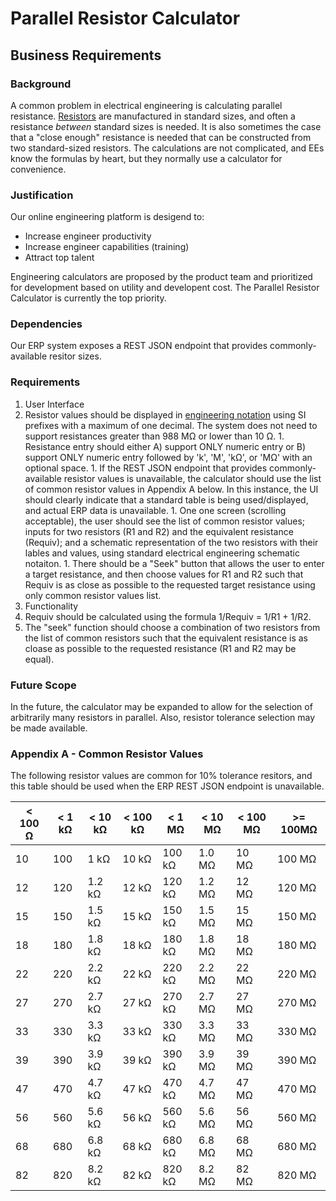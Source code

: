 # Parallel Resistor Calculator
## Business Requirements

### Background

A common problem in electrical engineering is calculating parallel resistance.  [Resistors](https://en.wikipedia.org/wiki/Resistor) are manufactured in standard sizes, and often a resistance _between_ standard sizes is needed.  It is also sometimes the case that a "close enough" resistance is needed that can be constructed from two standard-sized resistors.  The calculations are not complicated, and EEs know the formulas by heart, but they normally use a calculator for convenience.

### Justification

Our online engineering platform is desigend to:

* Increase engineer productivity
* Increase engineer capabilities (training)
* Attract top talent

Engineering calculators are proposed by the product team and prioritized for development based on utility and developent cost.  The Parallel Resistor Calculator is currently the top priority.

### Dependencies

Our ERP system exposes a REST JSON endpoint that provides commonly-available resitor sizes.

### Requirements

1. User Interface
  1. Resistor values should be displayed in [engineering notation](https://en.wikipedia.org/wiki/Engineering_notation) using SI prefixes with a maximum of one decimal.  The system does not need to support resistances greater than 988 MΩ or lower than 10 Ω.
	1. Resistance entry should either A) support ONLY numeric entry or B) support ONLY numeric entry followed by 'k', 'M', 'kΩ', or 'MΩ' with an optional space.
	1. If the REST JSON endpoint that provides commonly-available resistor values is unavailable, the calculator should use the list of common resistor values in Appendix A below.  In this instance, the UI should clearly indicate that a standard table is being used/displayed, and actual ERP data is unavailable.
	1. One one screen (scrolling acceptable), the user should see the list of common resistor values; inputs for two resistors (R1 and R2) and the equivalent resistance (Requiv); and a schematic representation of the two resistors with their lables and values, using standard electrical engineering schematic notaiton.
	1. There should be a "Seek" button that allows the user to enter a target resistance, and then choose values for R1 and R2 such that Requiv is as close as possible to the requested target resistance using only common resistor values list.
1. Functionality
  1. Requiv should be calculated using the formula 1/Requiv = 1/R1 + 1/R2.
  1. The "seek" function should choose a combination of two resistors from the list of common resistors such that the equivalent resistance is as cloase as possible to the requested resistance (R1 and R2 may be equal).

### Future Scope

In the future, the calculator may be expanded to allow for the selection of arbitrarily many resistors in parallel.  Also, resistor tolerance selection may be made available.

### Appendix A - Common Resistor Values

The following resistor values are common for 10% tolerance resitors, and this table should be used when the ERP REST JSON endpoint is unavailable.

< 100 Ω | < 1 kΩ | < 10 kΩ | < 100 kΩ | < 1 MΩ | < 10 MΩ | < 100 MΩ | >= 100MΩ
------- | ------ | ------- | -------- | ------ | ------- | -------- | --------
10      | 100    | 1 kΩ    | 10 kΩ    | 100 kΩ | 1.0 MΩ  | 10 MΩ    | 100 MΩ
12      | 120    | 1.2 kΩ  | 12 kΩ    | 120 kΩ | 1.2 MΩ  | 12 MΩ    | 120 MΩ
15      | 150    | 1.5 kΩ  | 15 kΩ    | 150 kΩ | 1.5 MΩ  | 15 MΩ    | 150 MΩ
18      | 180    | 1.8 kΩ  | 18 kΩ    | 180 kΩ | 1.8 MΩ  | 18 MΩ    | 180 MΩ
22      | 220    | 2.2 kΩ  | 22 kΩ    | 220 kΩ | 2.2 MΩ  | 22 MΩ    | 220 MΩ
27      | 270    | 2.7 kΩ  | 27 kΩ    | 270 kΩ | 2.7 MΩ  | 27 MΩ    | 270 MΩ
33      | 330    | 3.3 kΩ  | 33 kΩ    | 330 kΩ | 3.3 MΩ  | 33 MΩ    | 330 MΩ
39      | 390    | 3.9 kΩ  | 39 kΩ    | 390 kΩ | 3.9 MΩ  | 39 MΩ    | 390 MΩ
47      | 470    | 4.7 kΩ  | 47 kΩ    | 470 kΩ | 4.7 MΩ  | 47 MΩ    | 470 MΩ
56      | 560    | 5.6 kΩ  | 56 kΩ    | 560 kΩ | 5.6 MΩ  | 56 MΩ    | 560 MΩ
68      | 680    | 6.8 kΩ  | 68 kΩ    | 680 kΩ | 6.8 MΩ  | 68 MΩ    | 680 MΩ
82      | 820    | 8.2 kΩ  | 82 kΩ    | 820 kΩ | 8.2 MΩ  | 82 MΩ    | 820 MΩ
